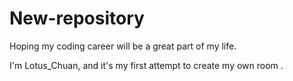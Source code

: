 # New-repository
Hoping my coding career will be a great part of my life.

I'm Lotus_Chuan, and it's my first attempt to create my own room .
